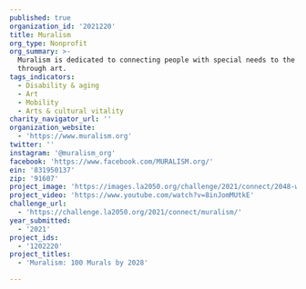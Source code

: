 ```yaml
---
published: true
organization_id: '2021220'
title: Muralism
org_type: Nonprofit
org_summary: >-
  Muralism is dedicated to connecting people with special needs to the community
  through art.
tags_indicators:
  - Disability & aging
  - Art
  - Mobility
  - Arts & cultural vitality
charity_navigator_url: ''
organization_website:
  - 'https://www.muralism.org'
twitter: ''
instagram: '@muralism_org'
facebook: 'https://www.facebook.com/MURALISM.org/'
ein: '831950137'
zip: '91607'
project_image: 'https://images.la2050.org/challenge/2021/connect/2048-wide/muralism.jpg'
project_video: 'https://www.youtube.com/watch?v=8inJomMUtkE'
challenge_url:
  - 'https://challenge.la2050.org/2021/connect/muralism/'
year_submitted:
  - '2021'
project_ids:
  - '1202220'
project_titles:
  - 'Muralism: 100 Murals by 2028'

---
```

